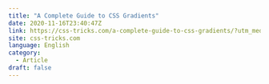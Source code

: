 ```yaml
---
title: "A Complete Guide to CSS Gradients"
date: 2020-11-16T23:40:47Z
link: https://css-tricks.com/a-complete-guide-to-css-gradients/?utm_medium=RSS&utm_source=news.12bit.vn
site: css-tricks.com
language: English
category:
  - Article
draft: false
---
```


